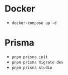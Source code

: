 # Docker
- `docker-compose up -d`

# Prisma

- `pnpm prisma init`
- `pnpm prisma migrate dev`
- `pnpm prisma studio`